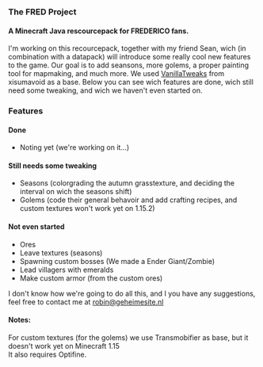 ### The FRED Project
#### A Minecraft Java rescourcepack for FREDERICO fans.

I'm working on this recourcepack, together with my friend Sean, wich (in combination with a datapack) will introduce some really cool new features to the game. Our goal is to add seansons, more golems, a proper painting tool for mapmaking, and much more. 
We used [VanillaTweaks](https://vanillatweaks.net/) from xisumavoid as a base.
Below you can see wich features are done, wich still need some tweaking, and wich we haven't even started on.

### Features
#### Done
- Noting yet (we're working on it...)
#### Still needs some tweaking
- Seasons (colorgrading the autumn grasstexture, and deciding the interval on wich the seasons shift)
- Golems (code their general behavoir and add crafting recipes, and custom textures won't work yet on 1.15.2)
#### Not even started
- Ores
- Leave textures (seasons)
- Spawning custom bosses (We made a Ender Giant/Zombie)
- Lead villagers with emeralds
- Make custom armor (from the custom ores)

I don't know how we're going to do all this, and I you have any suggestions, feel free to contact me at robin@geheimesite.nl

#### Notes:
For custom textures (for the golems) we use Transmobifier as base, but it doesn't work yet on Minecraft 1.15<br>
It also requires Optifine.
